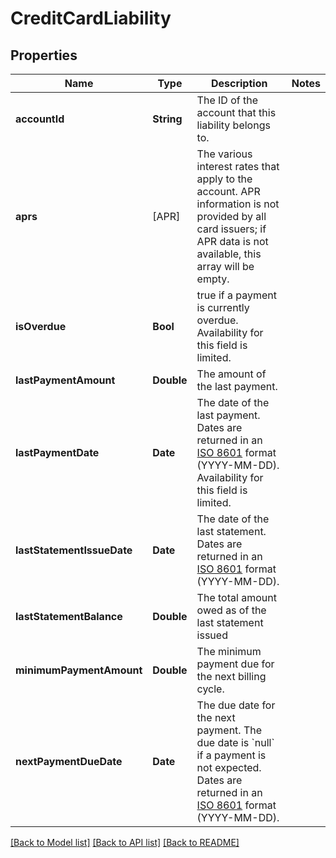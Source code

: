 # CreditCardLiability

## Properties
Name | Type | Description | Notes
------------ | ------------- | ------------- | -------------
**accountId** | **String** | The ID of the account that this liability belongs to. | 
**aprs** | [APR] | The various interest rates that apply to the account. APR information is not provided by all card issuers; if APR data is not available, this array will be empty. | 
**isOverdue** | **Bool** | true if a payment is currently overdue. Availability for this field is limited. | 
**lastPaymentAmount** | **Double** | The amount of the last payment. | 
**lastPaymentDate** | **Date** | The date of the last payment. Dates are returned in an [ISO 8601](https://wikipedia.org/wiki/ISO_8601) format (YYYY-MM-DD). Availability for this field is limited. | 
**lastStatementIssueDate** | **Date** | The date of the last statement. Dates are returned in an [ISO 8601](https://wikipedia.org/wiki/ISO_8601) format (YYYY-MM-DD). | 
**lastStatementBalance** | **Double** | The total amount owed as of the last statement issued | 
**minimumPaymentAmount** | **Double** | The minimum payment due for the next billing cycle. | 
**nextPaymentDueDate** | **Date** | The due date for the next payment. The due date is &#x60;null&#x60; if a payment is not expected. Dates are returned in an [ISO 8601](https://wikipedia.org/wiki/ISO_8601) format (YYYY-MM-DD). | 

[[Back to Model list]](../README.md#documentation-for-models) [[Back to API list]](../README.md#documentation-for-api-endpoints) [[Back to README]](../README.md)


